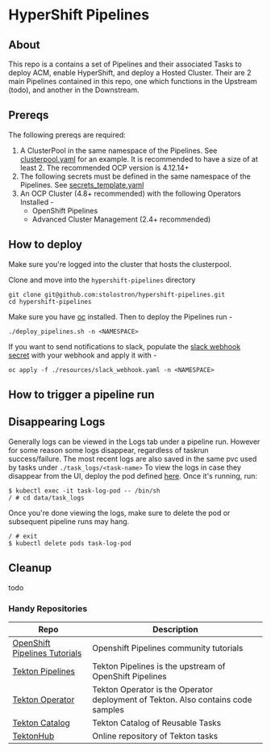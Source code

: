 # HyperShift Pipelines

## About

This repo is a contains a set of Pipelines and their associated Tasks to deploy ACM, enable HyperShift, and deploy a Hosted Cluster.
Their are 2 main Pipelines contained in this repo, one which functions in the Upstream (todo), and another in the Downstream.

## Prereqs

The following prereqs are required: 

1. A ClusterPool in the same namespace of the Pipelines. See [clusterpool.yaml](./prereqs/clusterpool.yaml) for an example. It is recommended to have a size of at least 2. The recommended OCP version is 4.12.14+
2. The following secrets must be defined in the same namespace of the Pipelines. See [secrets_template.yaml](./prereqs/secrets_template.yaml)
3. An OCP Cluster (4.8+ recommended) with the following Operators Installed - 
    * OpenShift Pipelines
    * Advanced Cluster Management (2.4+ recommended)


## How to deploy

Make sure you're logged into the cluster that hosts the clusterpool.

Clone and move into the `hypershift-pipelines` directory
```
git clone git@github.com:stolostron/hypershift-pipelines.git
cd hypershift-pipelines
```

Make sure you have [oc](https://docs.openshift.com/container-platform/4.12/cli_reference/openshift_cli/getting-started-cli.html) installed. Then to deploy the Pipelines run - 

```
./deploy_pipelines.sh -n <NAMESPACE>
```

If you want to send notifications to slack, populate the [slack webhook secret](resources/slack_webhook.yaml) with your webhook and apply it with -
```
oc apply -f ./resources/slack_webhook.yaml -n <NAMESPACE>
```

## How to trigger a pipeline run

## Disappearing Logs
Generally logs can be viewed in the Logs tab under a pipeline run. However for some reason some logs disappear, regardless of taskrun success/failure. The most recent logs are also saved in the same pvc used by tasks under `./task_logs/<task-name>` To view the logs in case they disappear from the UI, deploy the pod defined [here](https://github.com/stolostron/hypershift-pipelines/blob/main/resources/task-log-pod.yaml). Once it's running, run:
```
$ kubectl exec -it task-log-pod -- /bin/sh
/ # cd data/task_logs
```
Once you're done viewing the logs, make sure to delete the pod or subsequent pipeline runs may hang.
```
/ # exit
$ kubectl delete pods task-log-pod
```

## Cleanup

todo


### Handy Repositories

| Repo | Description |
| ------ | --------- |
| [OpenShift Pipelines Tutorials](https://github.com/openshift/pipelines-tutorial) | Openshift Pipelines community tutorials |
| [Tekton Pipelines](https://github.com/tektoncd/pipeline) | Tekton Pipelines is the upstream of OpenShift Pipelines |
| [Tekton Operator](https://github.com/tektoncd/operator) | Tekton Operator is the Operator deployment of Tekton. Also contains code samples |
| [Tekton Catalog](https://github.com/tektoncd/catalog) | Tekton Catalog of Reusable Tasks |
| [TektonHub](https://hub.tekton.dev/) | Online repository of Tekton tasks |
